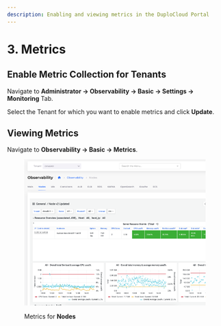 ```yaml
---
description: Enabling and viewing metrics in the DuploCloud Portal
---
```


# 3. Metrics

## Enable Metric Collection for Tenants&#x20;

Navigate to **Administrator -> Observability -> Basic -> Settings -> Monitoring** Tab.

Select the Tenant for which you want to enable metrics and click **Update**.

## Viewing Metrics

Navigate to **Observability -> Basic -> Metrics**.

<figure><img src="../../../.gitbook/assets/metricsws.png" alt=""><figcaption><p>Metrics for <strong>Nodes</strong></p></figcaption></figure>
